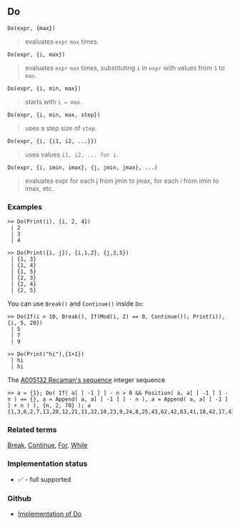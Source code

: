 ## Do

```
Do(expr, {max})
```

> evaluates `expr` `max` times.

```
Do(expr, {i, max})
```

> evaluates `expr` `max` times, substituting `i` in `expr` with values from `1` to `max`.

```
Do(expr, {i, min, max})
```

> starts with `i = max`.

```
Do(expr, {i, min, max, step})
```

> uses a step size of `step`.

```
Do(expr, {i, {i1, i2, ...}})
```

> uses values `i1, i2, ... for i`.

```
Do(expr, {i, imin, imax}, {j, jmin, jmax}, ...)
```

> evaluates expr for each j from jmin to jmax, for each i from imin to imax, etc. 
  
### Examples

```
>> Do(Print(i), {i, 2, 4})
 | 2
 | 3
 | 4
 
>> Do(Print({i, j}), {i,1,2}, {j,3,5})
 | {1, 3}
 | {1, 4}
 | {1, 5}
 | {2, 3}
 | {2, 4}
 | {2, 5}
```

You can use `Break()` and `Continue()` inside `Do`:

```
>> Do(If(i > 10, Break(), If(Mod(i, 2) == 0, Continue()); Print(i)), {i, 5, 20})
 | 5
 | 7
 | 9
 
>> Do(Print("hi"),{1+1})
 | hi
 | hi
```

The [A005132 Recaman's sequence](http://oeis.org/A005132) integer sequence

```
>> a = {1}; Do( If( a[ [ -1 ] ] - n > 0 && Position( a, a[ [ -1 ] ] - n ) == {}, a = Append( a, a[ [ -1 ] ] - n ), a = Append( a, a[ [ -1 ] ] + n ) ), {n, 2, 70} ); a
{1,3,6,2,7,13,20,12,21,11,22,10,23,9,24,8,25,43,62,42,63,41,18,42,17,43,16,44,15,45,14,46,79,113,78,114,77,39,78,38,79,37,80,36,81,35,82,34,83,33,84,32,85,31,86,30,87,29,88,28,89,27,90,26,91,157,224,156,225,155}
```

### Related terms 
[Break](Break.md), [Continue](Continue.md), [For](For.md), [While](While.md) 






### Implementation status

* &#x2705; - full supported

### Github

* [Implementation of Do](https://github.com/axkr/symja_android_library/blob/master/symja_android_library/matheclipse-core/src/main/java/org/matheclipse/core/builtin/Programming.java#L755) 
